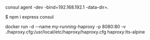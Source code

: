 consul agent -dev -bind=192.168.192.1 -data-dir=.

$ npm i express consul

docker run -d --name my-running-haproxy -p 8080:80 -v ./haproxy.cfg:/usr/local/etc/haproxy/haproxy.cfg haproxy:lts-alpine